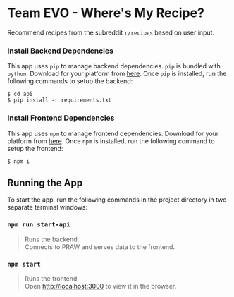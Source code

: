 # **Team EVO - Where's My Recipe?**

Recommend recipes from the subreddit `r/recipes` based on user input.

### **Install Backend Dependencies**

This app uses `pip` to manage backend dependencies. `pip` is bundled with `python`. Download for your platform from [here](https://www.python.org/downloads/). Once `pip` is installed, run the following commands to setup the backend:

```
$ cd api
$ pip install -r requirements.txt
```

### **Install Frontend Dependencies**

This app uses `npm` to manage frontend dependencies. Download for your platform from [here](https://docs.npmjs.com/downloading-and-installing-node-js-and-npm). Once `npm` is installed, run the following command to setup the frontend:

```
$ npm i
```

## **Running the App**

To start the app, run the following commands in the project directory in two separate terminal windows:

### `npm run start-api` 

> Runs the backend.\
> Connects to PRAW and serves data to the frontend.

### `npm start`

> Runs the frontend.\
> Open [http://localhost:3000](http://localhost:3000) to view it in the browser.